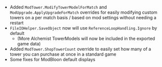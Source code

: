 - Added `ModTower.ModifyTowerModelForMatch` and `ModUpgrade.ApplyUpgradeForMatch` overrides for easily modifying custom
  towers on a per match basis / based on mod settings without needing a restart
- `FileIOHelper.SaveObject` now will use `ReferenceLoopHandling.Ignore` by default
    - (More Alchemist TowerModels will now be included in the exported game data)
- Added `ModTower.ShopTowerCount` override to easily set how many of a tower you can purchase at once in a standard game
- Some fixes for ModBloon default displays